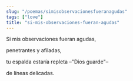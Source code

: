 ```yaml
---
slug: "/poemas/simisobservacionesfueranagudas"
tags: ["love"]
title: "si-mis-observaciones-fueran-agudas"
---
```

Si mis observaciones fueran agudas, 

penetrantes y afiladas,

tu espalda estaría repleta –"Dios guarde"–

de líneas delicadas.